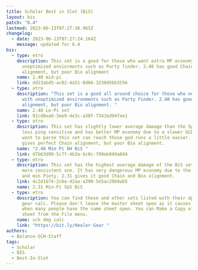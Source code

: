 ```yaml
---
title: Scholar Best in Slot (BiS)
layout: bis
patch: "6.4"
lastmod: 2023-06-13T07:27:36.965Z
changelog:
  - date: 2023-06-13T07:27:24.164Z
    message: updated for 6.4
bis:
  - type: etro
    description: This set is a good for those who want extra MP economy for
      unoptimized enviorments such as Party finder. 2.40 has good Chain
      alignment, but poor Bio alignment
    name: 2.40 mid-pi
    link: dd23abd5-ac82-4a51-8d66-323695bb3556
  - type: etro
    description: "This set is a good all around choice for those who need to deal
      with unoptimized environments such as Party Finder. 2.40 has good Chain
      alignment, but poor Bio alignment. "
    name: 2.40 Lo-Pi set
    link: 91cd8ea6-3ee9-4e3c-a38f-7341bd94fee1
  - type: etro
    description: This set has slightly lower average damage than the SpS BiS but is
      less ping sensitive and has better MP economy due to a slower GCD. If you
      want to parse this set can reach those god runs a little easier. 2.40
      gives perfect Chain alignment, but poor Bio alignment.
    name: "2.40 Min Pi DH BiS "
    link: d7b63d98-5c7f-4b3a-bc0c-f99eb049a8d4
  - type: etro
    description: This set has the highest average damage of the BiS sets and is the
      more consistent one. It has very dangerous MP economy due to the fast GCD
      and min Piety. 2.31 gives it good Chain and Bio alignment.
    link: 4c241674-2c6e-42aa-a390-5e5ac29b9ab5
    name: 2.31 Min-Pi SpS BiS
  - type: etro
    description: You can find these and other sets listed with their dps in the SGE
      gear calc. Please don't leave the master sheet open as it causes slowdown
      when many people have the same sheet open. You can Make a Copy of the
      sheet from the File menu.
    name: sch dmg calc
    link: "https://bit.ly/Healer-Gear "
authors:
  - Balance-SCH-Staff
tags:
  - Scholar
  - BIS
  - Best-In-Slot
---
```

